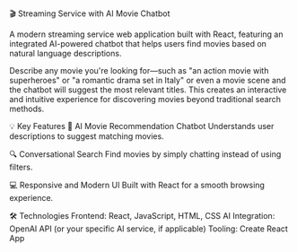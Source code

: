 🎬 Streaming Service with AI Movie Chatbot

A modern streaming service web application built with React, featuring an integrated AI-powered chatbot that helps users find movies based on natural language descriptions.

Describe any movie you're looking for—such as "an action movie with superheroes" or "a romantic drama set in Italy" or even a movie scene and the chatbot will suggest the most relevant titles. This creates an interactive and intuitive experience for discovering movies beyond traditional search methods.

💡 Key Features
🎥 AI Movie Recommendation Chatbot
Understands user descriptions to suggest matching movies.

🔍 Conversational Search
Find movies by simply chatting instead of using filters.

💻 Responsive and Modern UI
Built with React for a smooth browsing experience.

🛠️ Technologies
Frontend: React, JavaScript, HTML, CSS
AI Integration: OpenAI API (or your specific AI service, if applicable)
Tooling: Create React App

